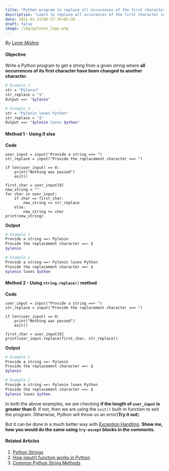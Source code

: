 ```yaml
---
title: "Python program to replace all occurences of the first character in a string"
description: "Learn to replace all occurences of the first character in a string in Python 3"
date: 2021-01-21T06:57:35+05:30
draft: false
image: /img/pylenin_logo.png
---
```

<div class="sharethis-inline-follow-buttons"></div>

*By [Lenin Mishra](https://www.pylenin.com/authors/#lenin-mishra)*

#### Objective

Write a Python program to get a string from a given string where **all occurrences of its first character have been changed to another character**.

```bash
# Example 1
str = "Pylenin"
str_replace = "$"
Output ==> "$ylenin"

# Example 2
str = "Pylenin loves Python"
str_replace = "$"
Output ==> "$ylenin loves $ython"
```

#### Method 1 - Using if else

**Code**

```python3
user_input = input("Provide a string ==> ")
str_replace = input("Provide the replacement character ==> ")

if len(user_input) == 0:
    print("Nothing was passed")
    exit()
    
first_char = user_input[0]
new_string = ""
for char in user_input:
    if char == first_char:
        new_string += str_replace
    else:
        new_string += char
print(new_string)
```

**Output**

```bash
# Example 1
Provide a string ==> Pylenin
Provide the replacement character ==> $
$ylenin

# Example 2
Provide a string ==> Pylenin loves Python
Provide the replacement character ==> $
$ylenin loves $ython
```

#### Method 2 - Using `string.replace()` method

**Code**

```python3
user_input = input("Provide a string ==> ")
str_replace = input("Provide the replacement character ==> ")

if len(user_input) == 0:
    print("Nothing was passed")
    exit()

first_char = user_input[0]
print(user_input.replace(first_char, str_replace))
```

**Output**

```bash
# Example 1
Provide a string ==> Pylenin
Provide the replacement character ==> $
$ylenin

# Example 2
Provide a string ==> Pylenin loves Python
Provide the replacement character ==> $
$ylenin loves $ython
```

In both the above examples, we are checking **if the length of `user_input` is greater than 0**. If not, then we are using the `exit()` built-in function to exit the program. Otherwise, Python will throw us an error(**Try it out**).

But it can be done in a much better way with [Exception Handling](https://www.pylenin.com/categories/python-exceptions/).
**Show me, how you would do the same using `try-except` blocks in the comments.**

#### Related Articles

1. [Python Strings](https://www.pylenin.com/categories/python-strings/)
2. [How input() function works in Python](https://www.pylenin.com/blogs/how-input-works-python/)
3. [Common Python String Methods](https://www.pylenin.com/blogs/common-python-string-methods/)
